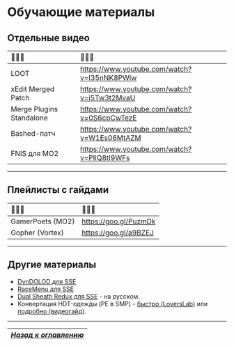 # Обучающие материалы

## Отдельные видео

|🔷🔷🔷|🔷🔷🔷|
|:-------------------------|:--------------------------------------------|
| LOOT                     | https://www.youtube.com/watch?v=I35nNK8PWlw |
| xEdit Merged Patch       | https://www.youtube.com/watch?v=j5Tw3t2MvaU |
| Merge Plugins Standalone | https://www.youtube.com/watch?v=0S6cpCwTezE |
| Bashed-патч              | https://www.youtube.com/watch?v=W1Es06MtAZM |
| FNIS для MO2             | https://www.youtube.com/watch?v=PIlQ8tI9WFs |

------

## Плейлисты с гайдами

|🔷🔷🔷|🔷🔷🔷|
|:-----------------|:----------------------|
| GamerPoets (MO2) | https://goo.gl/PuzmDk |
| Gopher (Vortex)  | https://goo.gl/a9BZEJ |

------

## Другие материалы

+ [DynDOLOD для SSE](http://forum.step-project.com/topic/13029-dyndolod-236-skyrim-se-beta-with-dynamic-lod)
+ [RaceMenu для SSE](https://www.reddit.com/r/skyrimmods/comments/8akfzv/racemenu_for_new_skse_is_up)
+ [Dual Sheath Redux для SSE](https://gamer-mods.ru/forum/73-2181-1) - на русском.
+ Конвертация HDT-одежды (PE в SMP) - [быстро (LoversLab)](https://www.loverslab.com/topic/89576-10-minutes-or-less-guide-to-making-your-entire-hdt-pe-armor-library-jiggle-with-smp/) или [подробно (видеогайд)](https://www.youtube.com/watch?v=qdBTSc9YOdE).

------

|[*Назад к оглавлению*](../01_Оглавление.md)|
|:---:|
